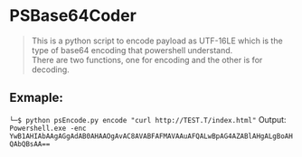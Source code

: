 # PSBase64Coder
> This is a python script to encode payload as UTF-16LE which is the type of base64 encoding that powershell understand. <br /> 
> There are two functions, one for encoding and the other is for decoding.

## Exmaple: 
`└─$ python psEncode.py encode "curl http://TEST.T/index.html"`
Output:
` Powershell.exe -enc YwB1AHIAbAAgAGgAdAB0AHAAOgAvAC8AVABFAFMAVAAuAFQALwBpAG4AZABlAHgALgBoAHQAbQBsAA==   `
